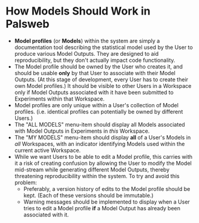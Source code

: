 # How Models Should Work in Palsweb
* **Model profiles** (or **Models**) within the system are simply a documentation tool describing the statistical model used by the User to produce various Model Outputs. They are designed to aid reproducibility, but they don't actually impact code functionality.  
* The Model profile should be owned by the User who creates it, and should be usable __only__ by that User to associate with their Model Outputs. (At this stage of development, every User has to create their own Model profiles.) It should be visible to other Users in a Workspace only if Model Outputs associated with it have been submitted to Experiments within that Workspace.
* Model profiles are only unique within a User's collection of Model profiles. (i.e. identical profiles can potentially be owned by different Users.)
* The "ALL MODELS" menu-item should display all Models associated with Model Outputs in Experiments in *this* Workspace.
* The "MY MODELS" menu-item should display **all** of a User's Models in *all* Workspaces, with an indicator identifying Models used within the current active Workspace.
* While we want Users to be able to edit a Model profile, this carries with it a risk of creating confusion by allowing the User to modify the Model mid-stream while generating different Model Outputs, thereby threatening reproducibility within the system. To try and avoid this problem:
  * Preferably, a version history of edits to the Model profile should be kept. (Each of these versions should be immutable.)
  * Warning messages should be implemented to display when a User tries to edit a Model profile **if** a Model Output has already been associated with it.
